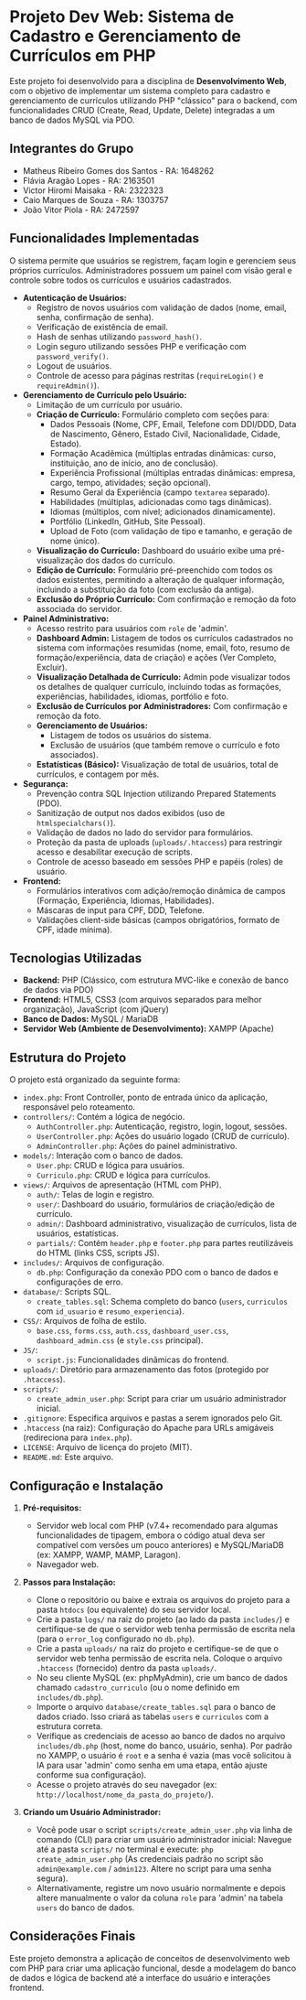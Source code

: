 # Projeto Dev Web: Sistema de Cadastro e Gerenciamento de Currículos em PHP

Este projeto foi desenvolvido para a disciplina de **Desenvolvimento Web**, com o objetivo de implementar um sistema completo para cadastro e gerenciamento de currículos utilizando PHP "clássico" para o backend, com funcionalidades CRUD (Create, Read, Update, Delete) integradas a um banco de dados MySQL via PDO.

## Integrantes do Grupo

* Matheus Ribeiro Gomes dos Santos - RA: 1648262
* Flávia Aragão Lopes - RA: 2163501
* Victor Hiromi Maisaka - RA: 2322323
* Caio Marques de Souza - RA: 1303757
* João Vitor Piola - RA: 2472597

## Funcionalidades Implementadas

O sistema permite que usuários se registrem, façam login e gerenciem seus próprios currículos. Administradores possuem um painel com visão geral e controle sobre todos os currículos e usuários cadastrados.

* **Autenticação de Usuários:**
    * Registro de novos usuários com validação de dados (nome, email, senha, confirmação de senha).
    * Verificação de existência de email.
    * Hash de senhas utilizando `password_hash()`.
    * Login seguro utilizando sessões PHP e verificação com `password_verify()`.
    * Logout de usuários.
    * Controle de acesso para páginas restritas (`requireLogin()` e `requireAdmin()`).
* **Gerenciamento de Currículo pelo Usuário:**
    * Limitação de um currículo por usuário.
    * **Criação de Currículo:** Formulário completo com seções para:
        * Dados Pessoais (Nome, CPF, Email, Telefone com DDI/DDD, Data de Nascimento, Gênero, Estado Civil, Nacionalidade, Cidade, Estado).
        * Formação Acadêmica (múltiplas entradas dinâmicas: curso, instituição, ano de início, ano de conclusão).
        * Experiência Profissional (múltiplas entradas dinâmicas: empresa, cargo, tempo, atividades; seção opcional).
        * Resumo Geral da Experiência (campo `textarea` separado).
        * Habilidades (múltiplas, adicionadas como tags dinâmicas).
        * Idiomas (múltiplos, com nível; adicionados dinamicamente).
        * Portfólio (LinkedIn, GitHub, Site Pessoal).
        * Upload de Foto (com validação de tipo e tamanho, e geração de nome único).
    * **Visualização do Currículo:** Dashboard do usuário exibe uma pré-visualização dos dados do currículo.
    * **Edição de Currículo:** Formulário pré-preenchido com todos os dados existentes, permitindo a alteração de qualquer informação, incluindo a substituição da foto (com exclusão da antiga).
    * **Exclusão do Próprio Currículo:** Com confirmação e remoção da foto associada do servidor.
* **Painel Administrativo:**
    * Acesso restrito para usuários com `role` de 'admin'.
    * **Dashboard Admin:** Listagem de todos os currículos cadastrados no sistema com informações resumidas (nome, email, foto, resumo de formação/experiência, data de criação) e ações (Ver Completo, Excluir).
    * **Visualização Detalhada de Currículo:** Admin pode visualizar todos os detalhes de qualquer currículo, incluindo todas as formações, experiências, habilidades, idiomas, portfólio e foto.
    * **Exclusão de Currículos por Administradores:** Com confirmação e remoção da foto.
    * **Gerenciamento de Usuários:**
        * Listagem de todos os usuários do sistema.
        * Exclusão de usuários (que também remove o currículo e foto associados).
    * **Estatísticas (Básico):** Visualização de total de usuários, total de currículos, e contagem por mês.
* **Segurança:**
    * Prevenção contra SQL Injection utilizando Prepared Statements (PDO).
    * Sanitização de output nos dados exibidos (uso de `htmlspecialchars()`).
    * Validação de dados no lado do servidor para formulários.
    * Proteção da pasta de uploads (`uploads/.htaccess`) para restringir acesso e desabilitar execução de scripts.
    * Controle de acesso baseado em sessões PHP e papéis (roles) de usuário.
* **Frontend:**
    * Formulários interativos com adição/remoção dinâmica de campos (Formação, Experiência, Idiomas, Habilidades).
    * Máscaras de input para CPF, DDD, Telefone.
    * Validações client-side básicas (campos obrigatórios, formato de CPF, idade mínima).

## Tecnologias Utilizadas

* **Backend:** PHP (Clássico, com estrutura MVC-like e conexão de banco de dados via PDO)
* **Frontend:** HTML5, CSS3 (com arquivos separados para melhor organização), JavaScript (com jQuery)
* **Banco de Dados:** MySQL / MariaDB
* **Servidor Web (Ambiente de Desenvolvimento):** XAMPP (Apache)

## Estrutura do Projeto

O projeto está organizado da seguinte forma:

* `index.php`: Front Controller, ponto de entrada único da aplicação, responsável pelo roteamento.
* `controllers/`: Contém a lógica de negócio.
    * `AuthController.php`: Autenticação, registro, login, logout, sessões.
    * `UserController.php`: Ações do usuário logado (CRUD de currículo).
    * `AdminController.php`: Ações do painel administrativo.
* `models/`: Interação com o banco de dados.
    * `User.php`: CRUD e lógica para usuários.
    * `Curriculo.php`: CRUD e lógica para currículos.
* `views/`: Arquivos de apresentação (HTML com PHP).
    * `auth/`: Telas de login e registro.
    * `user/`: Dashboard do usuário, formulários de criação/edição de currículo.
    * `admin/`: Dashboard administrativo, visualização de currículos, lista de usuários, estatísticas.
    * `partials/`: Contém `header.php` e `footer.php` para partes reutilizáveis do HTML (links CSS, scripts JS).
* `includes/`: Arquivos de configuração.
    * `db.php`: Configuração da conexão PDO com o banco de dados e configurações de erro.
* `database/`: Scripts SQL.
    * `create_tables.sql`: Schema completo do banco (`users`, `curriculos` com `id_usuario` e `resumo_experiencia`).
* `CSS/`: Arquivos de folha de estilo.
    * `base.css`, `forms.css`, `auth.css`, `dashboard_user.css`, `dashboard_admin.css` (e `style.css` principal).
* `JS/`:
    * `script.js`: Funcionalidades dinâmicas do frontend.
* `uploads/`: Diretório para armazenamento das fotos (protegido por `.htaccess`).
* `scripts/`:
    * `create_admin_user.php`: Script para criar um usuário administrador inicial.
* `.gitignore`: Especifica arquivos e pastas a serem ignorados pelo Git.
* `.htaccess` (na raiz): Configuração do Apache para URLs amigáveis (redireciona para `index.php`).
* `LICENSE`: Arquivo de licença do projeto (MIT).
* `README.md`: Este arquivo.

## Configuração e Instalação

1.  **Pré-requisitos:**
    * Servidor web local com PHP (v7.4+ recomendado para algumas funcionalidades de tipagem, embora o código atual deva ser compatível com versões um pouco anteriores) e MySQL/MariaDB (ex: XAMPP, WAMP, MAMP, Laragon).
    * Navegador web.

2.  **Passos para Instalação:**
    * Clone o repositório ou baixe e extraia os arquivos do projeto para a pasta `htdocs` (ou equivalente) do seu servidor local.
    * Crie a pasta `logs/` na raiz do projeto (ao lado da pasta `includes/`) e certifique-se de que o servidor web tenha permissão de escrita nela (para o `error_log` configurado no `db.php`).
    * Crie a pasta `uploads/` na raiz do projeto e certifique-se de que o servidor web tenha permissão de escrita nela. Coloque o arquivo `.htaccess` (fornecido) dentro da pasta `uploads/`.
    * No seu cliente MySQL (ex: phpMyAdmin), crie um banco de dados chamado `cadastro_curriculo` (ou o nome definido em `includes/db.php`).
    * Importe o arquivo `database/create_tables.sql` para o banco de dados criado. Isso criará as tabelas `users` e `curriculos` com a estrutura correta.
    * Verifique as credenciais de acesso ao banco de dados no arquivo `includes/db.php` (host, nome do banco, usuário, senha). Por padrão no XAMPP, o usuário é `root` e a senha é vazia (mas você solicitou à IA para usar 'admin' como senha em uma etapa, então ajuste conforme sua configuração).
    * Acesse o projeto através do seu navegador (ex: `http://localhost/nome_da_pasta_do_projeto/`).

3.  **Criando um Usuário Administrador:**
    * Você pode usar o script `scripts/create_admin_user.php` via linha de comando (CLI) para criar um usuário administrador inicial:
      Navegue até a pasta `scripts/` no terminal e execute: `php create_admin_user.php`
      (As credenciais padrão no script são `admin@example.com` / `admin123`. Altere no script para uma senha segura).
    * Alternativamente, registre um novo usuário normalmente e depois altere manualmente o valor da coluna `role` para 'admin' na tabela `users` do banco de dados.

## Considerações Finais

Este projeto demonstra a aplicação de conceitos de desenvolvimento web com PHP para criar uma aplicação funcional, desde a modelagem do banco de dados e lógica de backend até a interface do usuário e interações frontend.
